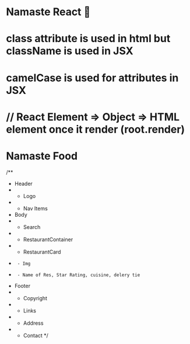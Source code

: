 # Namaste React 🚀
# class attribute is used in html but className is used in JSX
# camelCase is used for attributes in JSX
# // React Element => Object => HTML element once it render (root.render)

# Namaste Food
/**
 * Header
 *  - Logo
 *  - Nav Items
 * Body
 *  - Search
 *  - RestaurantContainer
 *    - RestaurantCard
 *      - Img
 *      - Name of Res, Star Rating, cuisine, delery tie
 * Footer
 *  - Copyright
 *  - Links
 *  - Address
 *  - Contact
 */